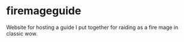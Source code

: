 # firemageguide

Website for hosting a guide I put together for raiding as a fire mage in classic wow. 


